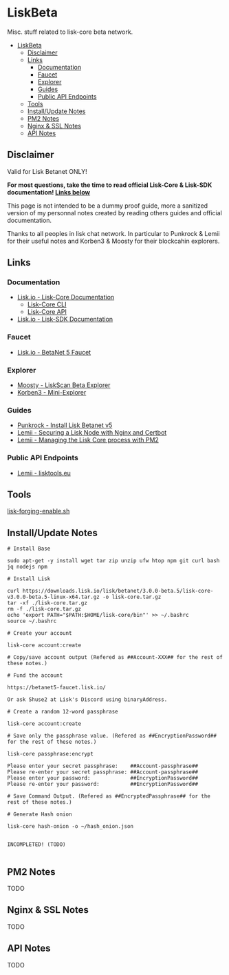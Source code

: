 # LiskBeta
Misc. stuff related to lisk-core beta network.

- [LiskBeta](#liskbeta)
  - [Disclaimer](#disclaimer)
  - [Links](#links)
    - [Documentation](#documentation)
    - [Faucet](#faucet)
    - [Explorer](#explorer)
    - [Guides](#guides)
    - [Public API Endpoints](#public-api-endpoints)
  - [Tools](#tools)
  - [Install/Update Notes](#installupdate-notes)
  - [PM2 Notes](#pm2-notes)
  - [Nginx & SSL Notes](#nginx--ssl-notes)
  - [API Notes](#api-notes)

## Disclaimer

Valid for Lisk Betanet ONLY!

**For most questions, take the time to read official Lisk-Core & Lisk-SDK documentation! [Links below](#documentation)**

This page is not intended to be a dummy proof guide, more a sanitized version of my personnal notes created by reading others guides and official documentation.

Thanks to all peoples in lisk chat network. In particular to Punkrock & Lemii for their useful notes and Korben3 & Moosty for their blockcahin explorers.

## Links

### Documentation

* [Lisk.io - Lisk-Core Documentation](https://lisk.io/documentation/lisk-core/v3/index.html)
  * [Lisk-Core CLI](https://lisk.io/documentation/lisk-core/v3/reference/cli.html)
  * [Lisk-Core API](https://lisk.io/documentation/lisk-core/v3/reference/api.html)
* [Lisk.io - Lisk-SDK Documentation](https://lisk.io/documentation/lisk-sdk/)

### Faucet

* [Lisk.io - BetaNet 5 Faucet](https://betanet5-faucet.lisk.io/)

### Explorer

* [Moosty - LiskScan Beta Explorer](https://explorer.moosty.com/)
* [Korben3 - Mini-Explorer](http://liskminiexplorer.korben3.com/)

### Guides

* [Punkrock - Install Lisk Betanet v5](https://punkrock.github.io/lisk-betanet-v5-tutorial.html)
* [Lemii - Securing a Lisk Node with Nginx and Certbot](https://github.com/Lemii/guides/blob/master/securing-a-lisk-node-with-nginx-and-certbot.md)
* [Lemii - Managing the Lisk Core process with PM2](https://github.com/Lemii/guides/blob/master/managing-the-lisk-core-process-with-pm2.md)

### Public API Endpoints

* [Lemii - lisktools.eu](https://betanet5-api.lisktools.eu/)

## Tools

[lisk-forging-enable.sh](./Tools/lisk-forging-enable.sh)


## Install/Update Notes

```
# Install Base

sudo apt-get -y install wget tar zip unzip ufw htop npm git curl bash jq nodejs npm

# Install Lisk

curl https://downloads.lisk.io/lisk/betanet/3.0.0-beta.5/lisk-core-v3.0.0-beta.5-linux-x64.tar.gz -o lisk-core.tar.gz
tar -xf ./lisk-core.tar.gz
rm -f ./lisk-core.tar.gz
echo 'export PATH="$PATH:$HOME/lisk-core/bin"' >> ~/.bashrc
source ~/.bashrc

# Create your account

lisk-core account:create

# Copy/save account output (Refered as ##Account-XXX## for the rest of these notes.)

# Fund the account

https://betanet5-faucet.lisk.io/

Or ask Shuse2 at Lisk's Discord using binaryAddress.

# Create a random 12-word passphrase

lisk-core account:create

# Save only the passphrase value. (Refered as ##EncryptionPassword## for the rest of these notes.)

lisk-core passphrase:encrypt

Please enter your secret passphrase:    ##Account-passphrase##
Please re-enter your secret passphrase: ##Account-passphrase##
Please enter your password:             ##EncryptionPassword## 
Please re-enter your password:          ##EncryptionPassword##

# Save Command Output. (Refered as ##EncryptedPassphrase## for the rest of these notes.)

# Generate Hash onion

lisk-core hash-onion -o ~/hash_onion.json


INCOMPLETED! (TODO)


```


## PM2 Notes

TODO

## Nginx & SSL Notes

TODO

## API Notes

TODO
